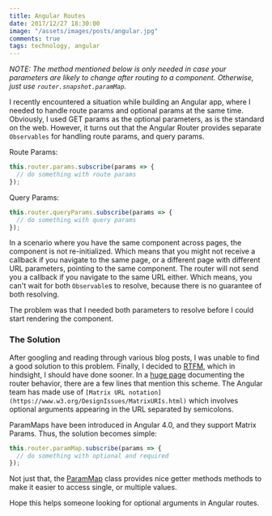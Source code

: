 ```yaml
---
title: Angular Routes
date: 2017/12/27 18:30:00
image: "/assets/images/posts/angular.jpg"
comments: true
tags: technology, angular
---
```

<em>NOTE: The method mentioned below is only needed in case your parameters are likely to change after routing to a component.
Otherwise, just use `router.snapshot.paramMap`.</em>

I recently encountered a situation while building an Angular app, where I needed to handle route params and optional params at the same time. Obviously, I used GET params as the optional parameters, as is the standard on the web. However, it turns out that the Angular Router provides separate `Observables` for handling route params, and query params.

Route Params:
```js
this.router.params.subscribe(params => {
  // do something with route params
});
```

Query Params:
```js
this.router.queryParams.subscribe(params => {
  // do something with query params
});
```

In a scenario where you have the same component across pages, the component is not re-initialized. Which means that you might not receive a callback if you navigate to the same page, or a different page with different URL parameters, pointing to the same component. The router will not send you a callback if you navigate to the same URL either. Which means, you can't wait for both `Observable`s to resolve, because there is no guarantee of both resolving.

The problem was that I needed both parameters to resolve before I could start rendering the component.

### The Solution
After googling and reading through various blog posts, I was unable to find a good solution to this problem. Finally, I decided to [RTFM](https://en.wikipedia.org/wiki/RTFM), which in hindsight, I should have done sooner. In a [huge page](https://angular.io/guide/router) documenting the router behavior, there are a few lines that mention this scheme. The Angular team has made use of `[Matrix URL notation](https://www.w3.org/DesignIssues/MatrixURIs.html)` which involves optional arguments appearing in the URL separated by semicolons.

ParamMaps have been introduced in Angular 4.0, and they support Matrix Params. Thus, the solution becomes simple:

```js
this.router.paramMap.subscribe(params => {
  // do something with optional and required
});
```
Not just that, the [ParamMap](https://angular.io/api/router/ParamMap) class provides nice getter methods methods to make it easier to access single, or multiple values.

Hope this helps someone looking for optional arguments in Angular routes.
